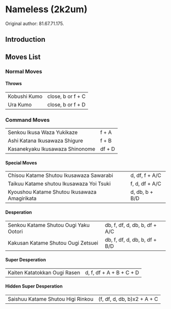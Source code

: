# Nameless (2k2um)

Original author: 81.67.71.175.

## Introduction

## Moves List

### Normal Moves

#### Throws

|              |                   |
|--------------|-------------------|
| Kobushi Kumo | close, b or f + C |
| Ura Kumo     | close, b or f + D |

### Command Moves

|                                 |        |
|---------------------------------|--------|
| Senkou Ikusa Waza Yukikaze      | f + A  |
| Ashi Katana Ikusawaza Shigure   | f + B  |
| Kasanekyaku Ikusawaza Shinonome | df + D |

#### Special Moves

|                                              |                |
|----------------------------------------------|----------------|
| Chisou Katame Shutou Ikusawaza Sawarabi      | d, df, f + A/C |
| Taikuu Katame shutou Ikusawaza Yoi Tsuki     | f, d, df + A/C |
| Kyoushou Katame Shutou Ikusawaza Amagirikata | d, db, b + B/D |

#### Desperation

|                                       |                               |
|---------------------------------------|-------------------------------|
| Senkou Katame Shutou Ougi Yaku Ootori | db, f, df, d, db, b, df + A/C |
| Kakusan Katame Shutou Ougi Zetsuei    | db, f, df, d, db, b, df + B/D |

#### Super Desperation

|                              |                          |
|------------------------------|--------------------------|
| Kaiten Katatokkan Ougi Rasen | d, f, df + A + B + C + D |

#### Hidden Super Desperation

|                                   |                             |
|-----------------------------------|-----------------------------|
| Saishuu Katame Shutou Higi Rinkou | (f, df, d, db, b)x2 + A + C |
